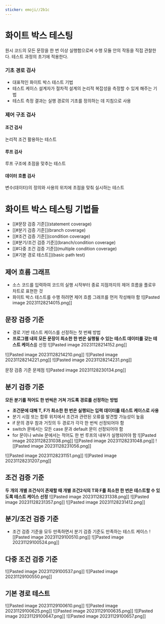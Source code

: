 ```yaml
---
sticker: emoji//2b1c
---
```

# 화이트 박스 테스팅
원시 코드의 모든 문장을 한 번 이상 실행함으로써 수행
모듈 안의 작동을 직접 관찰한다.
테스트 과정의 초기에 적용한다.
### 기초 경로 검사
- 대표적인 화이트 박스 테스트 기법
- 테스트 케이스 설계자가 절차적 설계의 논리적 복잡성을 측정할 수 있게 해주는 기법 
- 테스트 측정 결과는 실행 경로의 기초를 정의하는 데 지침으로 사용
### 제어 구조 검사
#### 조건 검사
논리적 조건 활용하는 테스트
#### 루프 검사
루프 구조에 초점을 맞추는 테스트
#### 데이터 흐름 검사
변수(데이터)의 정의와 사용의 위치에 초점을 맞춰 실시하는 테스트

# 화이트 박스 테스팅 기법들  
- [[#문장 검증 기준]](statement coverage) 
- [[#분기 검증 기준]](branch coverage) 
- [[#조건 검증 기준]](condition coverage) 
- [[#분기/조건 검증 기준]](branch/condition coverage) 
- [[#다중 조건 검증 기준]](multiple condition coverage) 
- [[#기본 경로 테스트]](basic path test)

## 제어 흐름 그래프
- 소스 코드를 입력하여 코드의 실행 시작부터 종료 지점까지의 제어 흐름을 플로우 차트로 표현한 것 
- 화이트 박스 테스트를 수행 하려면 제어 흐름 그래프를 먼저 작성해야 함
![[Pasted image 20231128214015.png]]
## 문장 검증 기준
- 경로 기반 테스트 케이스를 선정하는 첫 번째 방법
- **프로그램 내의 모든 문장이 최소한 한 번은 실행될 수 있는 테스트 데이터를 갖는 테스트 케이스**를 선정
![[Pasted image 20231128214152.png]]


![[Pasted image 20231128214210.png]]
![[Pasted image 20231128214221.png]]
![[Pasted image 20231128214231.png]]

문장 검증 기준 문제점
![[Pasted image 20231128230134.png]]

## 분기 검증 기준
**모든 분기를 적어도 한 번씩은 거쳐 가도록 경로를 선정하는 방법**
- **조건문에 대해 T, F가 최소한 한 번은 실행되는 입력 데이터를 테스트 케이스로 사용**
- 분기 시점 또는 합류 위치에서 조건과 관련된 오류를 발견할 가능성이 높음 
- if 문의 경우 참과 거짓의 두 경로가 각각 한 번씩 선정되어야 함 
- switch 문에서는 모든 case 문과 default 문이 선정되어야 함 
- for 문이나 while 문에서는 적어도 한 번 루프의 내부가 실행되어야 함
![[Pasted image 20231128231038.png]]
![[Pasted image 20231128231048.png]]
![[Pasted image 20231128231056.png]]

![[Pasted image 20231128231151.png]]
![[Pasted image 20231128231207.png]]

## 조건 검증 기준
**두 개의 개별 조건식이 존재할 때 개별 조건2식의 T와  F를 최소한 한 번은 테스트할 수 있도록 테스트 케이스 선정**
![[Pasted image 20231128231338.png]]
![[Pasted image 20231128231357.png]]
![[Pasted image 20231128231412.png]]
## 분기/조건 검증 기준
- 조건 검증 기준을 모두 만족하면서 분기 검증 기준도 만족하는 테스트 케이스
![[Pasted image 20231129100510.png]]
![[Pasted image 20231129100524.png]]

## 다중 조건 검증 기준
![[Pasted image 20231129100537.png]]
![[Pasted image 20231129100550.png]]

## 기본 경로 테스트
![[Pasted image 20231129100610.png]]
![[Pasted image 20231129100625.png]]
![[Pasted image 20231129100635.png]]
![[Pasted image 20231129100647.png]]
![[Pasted image 20231129100657.png]]




